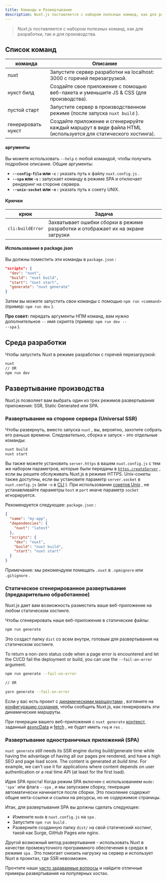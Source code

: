 ```yaml
---
title: Команды и Развертывание
description: Nuxt.js поставляется с набором полезных команд, как для разработки, так и для производства.
---
```


> Nuxt.js поставляется с набором полезных команд, как для разработки, так и для производства.

## Список команд

команда | Описание
--- | ---
nuxt | Запустите сервер разработки на localhost: 3000 с горячей перезагрузкой.
нукст билд | Создайте свое приложение с помощью веб-пакета и уменьшите JS & CSS (для производства).
пустой старт | Запустите сервер в производственном режиме (после запуска `nuxt build` ).
генерировать нукст | Создайте приложение и сгенерируйте каждый маршрут в виде файла HTML (используется для статического хостинга).

#### аргументы

Вы можете использовать `--help` с любой командой, чтобы получить подробное описание. Общие аргументы:

- **`--config-file` или `-c` :** указать путь к файлу `nuxt.config.js` .
- **`--spa` или `-s` :** запускает команду в режиме SPA и отключает рендеринг на стороне сервера.
- **`--unix-socket` или `-n` :** указать путь к сокету UNIX.

#### Крючки

крюк | Задача
--- | ---
`cli:buildError` | Захватывает ошибки сборки в режиме разработки и отображает их на экране загрузки

#### Использование в package.json

Вы должны поместить эти команды в `package.json` :

```json
"scripts": {
  "dev": "nuxt",
  "build": "nuxt build",
  "start": "nuxt start",
  "generate": "nuxt generate"
}
```

Затем вы можете запустить свои команды с помощью `npm run <command>` (пример: `npm run dev` ).

<div class="Alert Alert--nuxt-green">
</div>

<b>Про совет:</b> передать аргументы НПМ команд, вам нужно дополнительное <code>--</code> имя скрипта (пример: <code>npm run dev -- --spa</code> ).




## Среда разработки

Чтобы запустить Nuxt в режиме разработки с горячей перезагрузкой:

```bash
nuxt
// OR
npm run dev
```

## Развертывание производства

Nuxt.js позволяет вам выбрать один из трех режимов развертывания приложения: SSR, Static Generated или SPA.

### Развертывание на стороне сервера (Universal SSR)

Чтобы развернуть, вместо запуска `nuxt` , вы, вероятно, захотите собрать его раньше времени. Следовательно, сборка и запуск - это отдельные команды:

```bash
nuxt build
nuxt start
```

Вы также можете установить `server.https` в вашем `nuxt.config.js` с тем же набором параметров, которые были переданы в [`https.createServer`](https://nodejs.org/api/https.html) , если вы решите обслуживать Nuxt.js в режиме HTTPS. Unix-сокеты также доступны, если вы установите параметр `server.socket` в `nuxt.config.js` (или `-n` в [CLI](https://nuxtjs.org/guide/commands#list-of-commands) ). При использовании [сокетов Unix](https://en.wikipedia.org/wiki/Berkeley_sockets) , не устанавливайте параметры `host` и `port` иначе параметр `socket` игнорируется.

Рекомендуется следующее: `package.json` :

```json
{
  "name": "my-app",
  "dependencies": {
    "nuxt": "latest"
  },
  "scripts": {
    "dev": "nuxt",
    "build": "nuxt build",
    "start": "nuxt start"
  }
}
```

Примечание: мы рекомендуем помещать `.nuxt` в `.npmignore` или `.gitignore` .

### Статическое сгенерированное развертывание (предварительно обработанное)

Nuxt.js дает вам возможность разместить ваше веб-приложение на любом статическом хостинге.

Чтобы сгенерировать наше веб-приложение в статические файлы:

```bash
npm run generate
```

Это создаст папку `dist` со всем внутри, готовым для развертывания на статическом хостинге.

To return a non-zero status code when a page error is encountered and let the CI/CD fail the deployment or build, you can use the `--fail-on-error` argument.

```bash
npm run generate --fail-on-error

// OR

yarn generate --fail-on-error
```

Если у вас есть проект с [динамическими маршрутами](/guide/routing#dynamic-routes) , взгляните на [конфигурацию создания,](/api/configuration-generate) чтобы сообщить Nuxt.js, как генерировать эти динамические маршруты.

<div class="Alert">
</div>

При генерации вашего веб-приложения с `nuxt generate` [контекст,](/api/context) заданный [asyncData](/guide/async-data) и [fetch](/guide/vuex-store#the-fetch-method) , не будет иметь `req` и `res` .




### Развертывание одностраничных приложений (SPA)

`nuxt generate` still needs its SSR engine during build/generate time while having the advantage of having all our pages pre rendered, and have a high SEO and page load score. The content is generated at *build time*. For example, we can't use it for applications where content depends on user authentication or a real time API (at least for the first load).

Идея SPA проста! Когда режим SPA включен с использованием `mode: 'spa'` или флага `--spa` , и мы запускаем сборку, генерация автоматически начинается после сборки. Это поколение содержит общие мета-ссылки и ссылки на ресурсы, но не содержимое страницы.

Итак, для развертывания SPA вы должны сделать следующее:

- Измените `mode` в `nuxt.config.js` на `spa` .
- Запустите `npm run build` .
- Разверните созданную папку `dist/` на свой статический хостинг, такой как Surge, GitHub Pages или nginx.

Другой возможный метод развертывания - использовать Nuxt в качестве промежуточного программного обеспечения в средах в режиме `spa` . Это помогает снизить нагрузку на сервер и использует Nuxt в проектах, где SSR невозможен.

<div class="Alert">
</div>

Прочтите наши [часто задаваемые вопросы](/faq) и найдите отличные примеры развертывания на популярных хостах.



